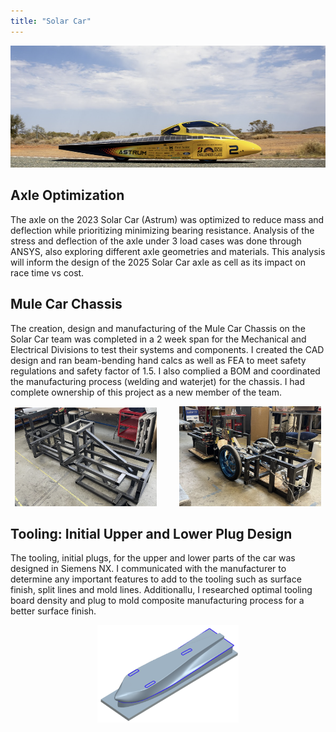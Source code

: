 ```yaml
---
title: "Solar Car"
---
```


<p align="center">
  <img alt="Solar Car" src="/../portfolio-images/SolarCar.png">
</p>

## Axle Optimization
The axle on the 2023 Solar Car (Astrum) was optimized to reduce mass and deflection while prioritizing minimizing bearing resistance. Analysis of the stress and deflection of the axle under 3 load cases was done through ANSYS, also exploring different axle geometries and materials. This analysis will inform the design of the 2025 Solar Car axle as cell as its impact on race time vs cost.

## Mule Car Chassis
The creation, design and manufacturing of the Mule Car Chassis on the Solar Car team was completed in a 2 week span for the Mechanical and Electrical Divisions to test their systems and components. I created the CAD design and ran beam-bending hand calcs as well as FEA to meet safety regulations and safety factor of 1.5. I also complied a BOM and coordinated the manufacturing process (welding and waterjet) for the chassis. I had complete ownership of this project as a new member of the team.
<p align="center">
  <img alt="Mule Car Chassis Steel Frame" src="/../portfolio-images/MuleCarChassisSteelFrame.png" width="45%">
&nbsp; &nbsp; &nbsp; &nbsp;
  <img alt="Assembled Mule Car" src="/../portfolio-images/AssembledMuleCar.png" width="45%">
</p>

## Tooling: Initial Upper and Lower Plug Design 
The tooling, initial plugs, for the upper and lower parts of the car was designed in Siemens NX. I communicated with the manufacturer to determine any important features to add to the tooling such as surface finish, split lines and mold lines. Additionallu, I researched optimal tooling board density and plug to mold composite manufacturing process for a better surface finish.
<p align="center">
  <img alt="Initial Lower Plug Isometric View" src="/../portfolio-images/InitialLowerPlugIsometricView.png" width="45%">
</p>
